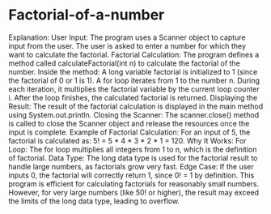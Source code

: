 # Factorial-of-a-number
Explanation:
User Input:
The program uses a Scanner object to capture input from the user. The user is asked to enter a number for which they want to calculate the factorial.
Factorial Calculation:
The program defines a method called calculateFactorial(int n) to calculate the factorial of the number.
Inside the method: 
A long variable factorial is initialized to 1 (since the factorial of 0 or 1 is 1).
A for loop iterates from 1 to the number n. During each iteration, it multiplies the factorial variable by the current loop counter i.
After the loop finishes, the calculated factorial is returned.
Displaying the Result:
The result of the factorial calculation is displayed in the main method using System.out.println.
Closing the Scanner:
The scanner.close() method is called to close the Scanner object and release the resources once the input is complete.
Example of Factorial Calculation:
For an input of 5, the factorial is calculated as:
5! = 5 * 4 * 3 * 2 * 1 = 120.
Why It Works:
For Loop: The for loop multiplies all integers from 1 to n, which is the definition of factorial.
Data Type: The long data type is used for the factorial result to handle large numbers, as factorials grow very fast.
Edge Case:
If the user inputs 0, the factorial will correctly return 1, since 0! = 1 by definition.
This program is efficient for calculating factorials for reasonably small numbers. However, for very large numbers (like 50! or higher), the result may exceed the limits of the long data type, leading to overflow.
